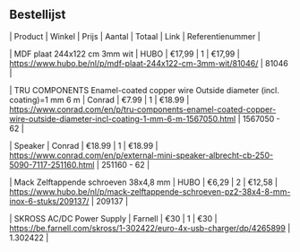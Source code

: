 ## Bestellijst 

| Product | Winkel | Prijs | Aantal | Totaal | Link | Referentienummer |  

| MDF plaat 244x122 cm 3mm wit | HUBO | €17,99 | 1 | €17,99 | https://www.hubo.be/nl/p/mdf-plaat-244x122-cm-3mm-wit/81046/ | 81046 |  

| TRU COMPONENTS Enamel-coated copper wire Outside diameter (incl. coating)=1 mm 6 m | Conrad | €7.99 | 1 | €18.99 | https://www.conrad.com/en/p/tru-components-enamel-coated-copper-wire-outside-diameter-incl-coating-1-mm-6-m-1567050.html | 1567050 - 62 |    
 
| Speaker | Conrad | €18.99 | 1 | €18.99 | https://www.conrad.com/en/p/external-mini-speaker-albrecht-cb-250-5090-7117-251160.html | 251160 - 62 |    

| Mack Zelftappende schroeven 38x4,8 mm | HUBO | €6,29 | 2 | €12,58 | https://www.hubo.be/nl/p/mack-zelftappende-schroeven-pz2-38x4-8-mm-inox-6-stuks/209137/ | 209137 |

| SKROSS AC/DC Power Supply | Farnell | €30 | 1 | €30 | https://be.farnell.com/skross/1-302422/euro-4x-usb-charger/dp/4265899 | 1.302422 |
 

